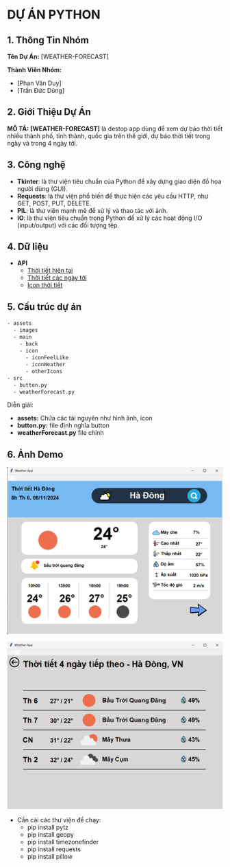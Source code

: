 # DỰ ÁN PYTHON
## 1. Thông Tin Nhóm

**Tên Dự Án:** [WEATHER-FORECAST]

<!-- **Link Dự Án:** [[GitHub Link](https://github.com/Yamaaaaaaaa/Group5_BTCK_PGC-Endless_Way.git)](#) -->

**Thành Viên Nhóm:**
- [Phan Văn Duy]
- [Trần Đức Dũng]

## 2. Giới Thiệu Dự Án

**MÔ TẢ:** **[WEATHER-FORECAST]** là destop app dùng để xem dự báo thời tiết nhiều thành phố, tỉnh thành, quốc gia trên thế giới, dự báo thời tiết trong ngày và trong 4 ngày tới.


## 3. Công nghệ
- **Tkinter**: là thư viện tiêu chuẩn của Python để xây dựng giao diện đồ họa người dùng (GUI).
- **Requests**: là thư viện phổ biến để thực hiện các yêu cầu HTTP, như GET, POST, PUT, DELETE.
- **PIL**: là thư viện mạnh mẽ để xử lý và thao tác với ảnh.
- **IO**: là thư viện tiêu chuẩn trong Python để xử lý các hoạt động I/O (input/output) với các đối tượng tệp.
## 4. Dữ liệu
- **API**
  - [Thời tiết hiện tại](https://api.openweathermap.org/data/2.5/weather?q=Hanoi&lang=vi&appid=3aa069c12609852ef55a78bd94930820&units=metric)
  - [Thời tiết các ngày tới](https://api.openweathermap.org/data/2.5/forecasr?q=Hanoi&lang=vi&appid=3aa069c12609852ef55a78bd94930820&units=metric)
  - [Icon thời tiết](http://openweathermap.org/img/wn/{icon_code}@2x.png)

## 5. Cấu trúc dự án

```
- assets 
  - images
  - main
    - back
    - icon
      - iconFeelLike
      - iconWeather
      - otherIcons
- src
  - button.py
  - weatherForecast.py
```

Diễn giải:
- **assets:** Chứa các tài nguyên như hình ảnh, icon
- **button.py:** file định nghĩa button
- **weatherForecast.py** file chính 
## 6. Ảnh Demo

![page1](https://github.com/PhanDuy23/Weather_Forecast/blob/main/demoImg/page1.png)

![page2](https://github.com/PhanDuy23/Weather_Forecast/blob/main/demoImg/page2.png)

- Cần cài các thư viện để chạy: 
  - pip install pytz 
  - pip install geopy
  - pip install timezonefinder
  - pip install requests 
  - pip install pillow
  
